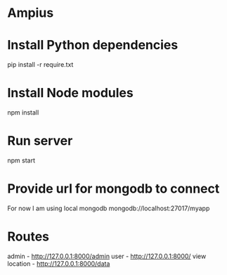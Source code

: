 # Ampius
# Install Python dependencies
pip install -r require.txt

# Install Node modules
npm install 

# Run server
npm start 

# Provide url for mongodb to connect
For now I am using local mongodb
mongodb://localhost:27017/myapp

# Routes
admin - http://127.0.0.1:8000/admin
user - http://127.0.0.1:8000/
view location - http://127.0.0.1:8000/data
